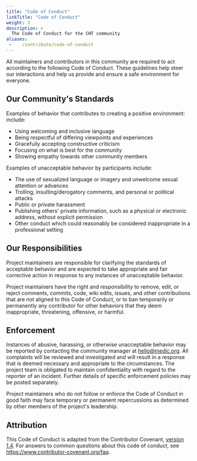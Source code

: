 ```yaml
---
title: "Code of Conduct"
linkTitle: "Code of Conduct"
weight: 3
description: >
  The Code of Conduct for the CHT community
aliases:
 -    /contribute/code-of-conduct
---
```


All maintainers and contributors in this community are required to act according to the following Code of Conduct. These guidelines help steer our interactions and help us provide and ensure a safe environment for everyone.

## Our Community's Standards

Examples of behavior that contributes to creating a positive environment:
include:

* Using welcoming and inclusive language
* Being respectful of differing viewpoints and experiences
* Gracefully accepting constructive criticism
* Focusing on what is best for the community
* Showing empathy towards other community members

Examples of unacceptable behavior by participants include:

* The use of sexualized language or imagery and unwelcome sexual attention or
 advances
* Trolling, insulting/derogatory comments, and personal or political attacks
* Public or private harassment
* Publishing others' private information, such as a physical or electronic
 address, without explicit permission
* Other conduct which could reasonably be considered inappropriate in a
 professional setting

## Our Responsibilities

Project maintainers are responsible for clarifying the standards of acceptable
behavior and are expected to take appropriate and fair corrective action in
response to any instances of unacceptable behavior.

Project maintainers have the right and responsibility to remove, edit, or
reject comments, commits, code, wiki edits, issues, and other contributions
that are not aligned to this Code of Conduct, or to ban temporarily or
permanently any contributor for other behaviors that they deem inappropriate,
threatening, offensive, or harmful.

## Enforcement

Instances of abusive, harassing, or otherwise unacceptable behavior may be
reported by contacting the community manager at hello@medic.org. All
complaints will be reviewed and investigated and will result in a response that
is deemed necessary and appropriate to the circumstances. The project team is
obligated to maintain confidentiality with regard to the reporter of an incident.
Further details of specific enforcement policies may be posted separately.

Project maintainers who do not follow or enforce the Code of Conduct in good
faith may face temporary or permanent repercussions as determined by other
members of the project's leadership.

## Attribution

This Code of Conduct is adapted from the Contributor Covenant, [version 1.4](https://www.contributor-covenant.org/version/1/4/code-of-conduct.html). For answers to common questions about this code of conduct, see https://www.contributor-covenant.org/faq.
